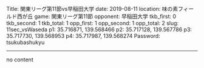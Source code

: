 Title: 関東リーグ第11節vs早稲田大学
date: 2019-08-11
location: 味の素フィールド西が丘
game: 関東リーグ第11節
opponent: 早稲田大学
tkb_first: 0
tkb_second: 1
tkb_total: 1
opp_first: 1
opp_second: 1
opp_total: 2
slug: 11sec_vsWaseda
p1: 35.716871, 139.568466
p2: 35.717128, 139.567786
p3: 35.717730, 139.568953
p4: 35.717987, 139.568274
Password: tsukubashukyu



---
no content
